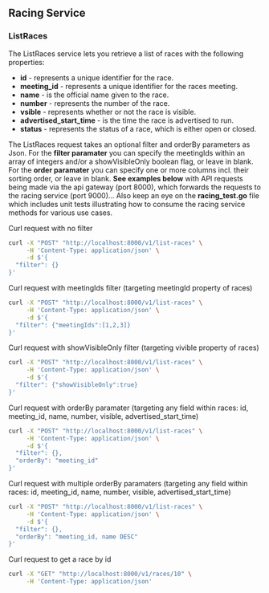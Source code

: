 ## Racing Service

### ListRaces

The ListRaces service lets you retrieve a list of races with the following properties:
- **id** - represents a unique identifier for the race.
- **meeting_id** - represents a unique identifier for the races meeting.
- **name** - is the official name given to the race.
- **number** - represents the number of the race.
- **vsible** - represents whether or not the race is visible.
- **advertised_start_time** - is the time the race is advertised to run.
- **status** - represents the status of a race, which is either open or closed.

The ListRaces request takes an optional filter and orderBy parameters as Json. 
For the **filter paramater** you can specify the meetingIds within an array of integers and/or a showVisibleOnly boolean flag, or leave in blank. 
For the **order paramater** you can specify one or more columns incl. their sorting order, or leave in blank. 
**See examples below** with API requests being made via the api gateway (port 8000), which forwards the requests to the racing service (port 9000)...
Also keep an eye on the **racing_test.go** file which includes unit tests illustrating how to consume the racing service methods for various use cases.

Curl request with no filter
```bash
curl -X "POST" "http://localhost:8000/v1/list-races" \
     -H 'Content-Type: application/json' \
     -d $'{
  "filter": {}
}'
```

Curl request with meetingIds filter (targeting meetingId property of races)

```bash
curl -X "POST" "http://localhost:8000/v1/list-races" \
     -H 'Content-Type: application/json' \
     -d $'{
  "filter": {"meetingIds":[1,2,3]}
}'
```

Curl request with showVisibleOnly filter (targeting vivible property of races)

```bash
curl -X "POST" "http://localhost:8000/v1/list-races" \
     -H 'Content-Type: application/json' \
     -d $'{
  "filter": {"showVisibleOnly":true}
}'
```

Curl request with orderBy paramater (targeting any field within races: id, meeting_id, name, number, visible, advertised_start_time)

```bash
curl -X "POST" "http://localhost:8000/v1/list-races" \
     -H 'Content-Type: application/json' \
     -d $'{
  "filter": {},
  "orderBy": "meeting_id"
}'
```

Curl request with multiple orderBy paramaters (targeting any field within races: id, meeting_id, name, number, visible, advertised_start_time)

```bash
curl -X "POST" "http://localhost:8000/v1/list-races" \
     -H 'Content-Type: application/json' \
     -d $'{
  "filter": {},
  "orderBy": "meeting_id, name DESC"
}'
```

Curl request to get a race by id

```bash
curl -X "GET" "http://localhost:8000/v1/races/10" \
     -H 'Content-Type: application/json'
```